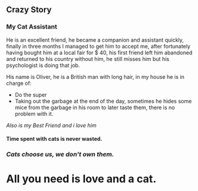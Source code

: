 ## Crazy Story
### My Cat Assistant

He is an excellent friend, he became a companion and assistant quickly, finally in three months I managed to get him to accept me, after fortunately having bought him at a local fair for $ 40, his first friend left him abandoned and returned to his country without him, he still misses him but his psychologist is doing that job.

His name is Oliver, he is a British man with long hair, in my house he is in charge of:

+ Do the super
+ Taking out the garbage at the end of the day, sometimes he hides some mice from the garbage in his room to later taste them, there is no problem with it.

*Also is my Best Friend and i love him*

#### __Time spent with cats is never wasted.__ ####
### *Cats choose us, we don't own them.* ###
# __All you need is love and a cat.__ #
